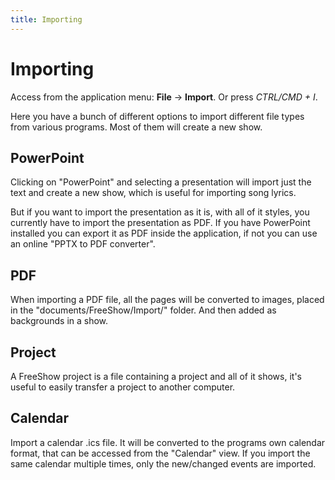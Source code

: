 ```yaml
---
title: Importing
---
```


# Importing

Access from the application menu: **File** -> **Import**. Or press _CTRL/CMD + I_.

Here you have a bunch of different options to import different file types from various programs. Most of them will create a new show.

## PowerPoint

Clicking on "PowerPoint" and selecting a presentation will import just the text and create a new show, which is useful for importing song lyrics.

But if you want to import the presentation as it is, with all of it styles, you currently have to import the presentation as PDF. If you have PowerPoint installed you can export it as PDF inside the application, if not you can use an online "PPTX to PDF converter".

## PDF

When importing a PDF file, all the pages will be converted to images, placed in the "documents/FreeShow/Import/" folder. And then added as backgrounds in a show.

## Project

A FreeShow project is a file containing a project and all of it shows, it's useful to easily transfer a project to another computer.

## Calendar

Import a calendar .ics file. It will be converted to the programs own calendar format, that can be accessed from the "Calendar" view. If you import the same calendar multiple times, only the new/changed events are imported.
